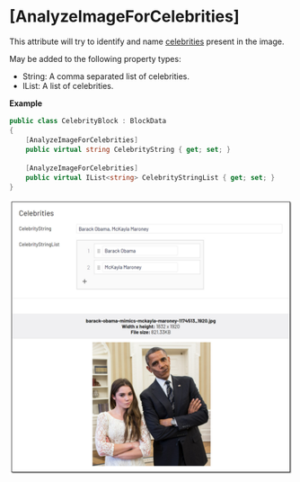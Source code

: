 # [AnalyzeImageForCelebrities]
This attribute will try to identify and name [celebrities](https://docs.microsoft.com/en-us/azure/cognitive-services/computer-vision/concept-detecting-domain-content) present in the image.

May be added to the following property types:

- String: A comma separated list of celebrities.
- IList<string>: A list of celebrities.

**Example**
``` C#
public class CelebrityBlock : BlockData
{
    [AnalyzeImageForCelebrities]
    public virtual string CelebrityString { get; set; }

    [AnalyzeImageForCelebrities]
    public virtual IList<string> CelebrityStringList { get; set; }
}
```
![Brands](./img/Celebrities.jpg)